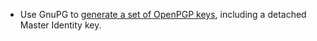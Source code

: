 - Use GnuPG to [generate a set of OpenPGP keys][genkey-with-detached-identity],
including a detached Master Identity key.

[genkey-with-detached-identity]: docs/genkey-with-detached-identity.md
